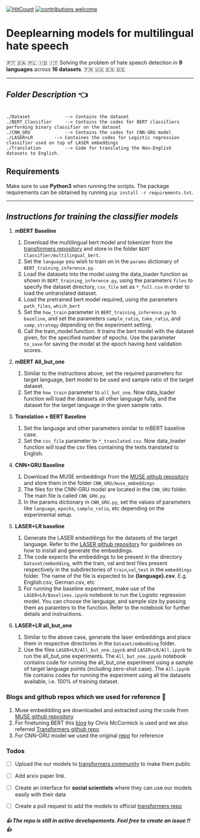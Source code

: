 [![HitCount](http://hits.dwyl.com/punyajoy/DE-LIMIT.svg)](http://hits.dwyl.com/punyajoy/DE-LIMIT)
[![contributions welcome](https://img.shields.io/badge/contributions-welcome-brightgreen.svg?style=flat)](https://github.com/punyajoy/DE-LIMIT/issues)
# Deeplearning models for multilingual hate speech

:portugal: :saudi_arabia: :poland: :indonesia: :it: Solving the problem of hate speech detection in **9 languages** across **16 datasets**.
:fr: :us: :es: :de:

------------------------------------------
***Folder Description*** :point_left:
------------------------------------------
~~~

./Dataset             --> Contains the dataset
./BERT_Classifier     --> Contains the codes for BERT classifiers performing binary classifier on the dataset
./CNN_GRU			  --> Contains the codes for CNN-GRU model		
./LASER+LR 	      --> Containes the codes for Logistic regression classifier used on top of LASER embeddings
./Translation         --> Code for translating the Non-English datasets to English.

~~~

## Requirements 

Make sure to use **Python3** when running the scripts. The package requirements can be obtained by running `pip install -r requirements.txt`.


------------------------------------------
***Instructions for training the classifier models***
------------------------------------------

1. **mBERT Baseline**
	1. Download the multilingual bert model and tokenizer from the [transformers repository](https://github.com/huggingface/transformers/) and store in the folder `BERT Classifier/multilingual_bert`.
	2. Set the `language` you wish to train on in the `params` dictionary of `BERT_training_inference.py`. 
	3. Load the datasets into the model using the data_loader function as shown in `BERT_training_inference.py`, using the parameters `files` to specify the dataset directory, `csv_file` set as `*_full.csv` in order to load the untranslated dataset.
	4. Load the pretrained bert model required, using the parameters `path_files`, `which_bert`
	5. Set the `how_train` parameter in `BERT_training_inference.py` to `baseline`, and set the parameters `sample_ratio`, `take_ratio`, and `samp_strategy` depending on the experiment setting. 
	6. Call the train_model function. It trains the bert model with the dataset given, for the specified number of epochs. Use the parameter `to_save` for saving the model at the epoch having best validation scores.

2. **mBERT All_but_one**
	1. Similar to the instructions above, set the required parameters for target language, bert model to be used and sample ratio of the target dataset.
	2. Set the `how_train` parameter to `all_but_one`. Now data_loader function will load the datasets all other language fully, and the dataset for the target language in the given sample ratio. 

3. **Translation + BERT Baseline**
	1. Set the language and other parameters similar to mBERT baseline case. 
	2. Set the `csv_file` parameter to `*_translated.csv`. Now data_loader function will load the csv files containing the texts translated to English.

4. **CNN+GRU Baseline**
	1. Download the MUSE embeddings from the [MUSE github repository](https://github.com/facebookresearch/MUSE) and store them in the folder `CNN_GRU/muse_embeddings`
	2. The files for the CNN-GRU model are located in the `CNN_GRU` folder. The main file is called `CNN_GRU.py`. 
	3. In the params dictionary in `CNN_GRU.py`, set the values of parameters like `language`, `epochs`, `sample_ratio`, etc depending on the experimental setup.
	
5. **LASER+LR baseline**
	1. Generate the LASER embeddings for the datasets of the target language. Refer to the [LASER github repository](https://github.com/facebookresearch/LASER) for guidelines on how to install and generate the embeddings.
	2. The code expects the embeddings to be present in the directory `Dataset/embedding`, with the train, val and test files present respectively in the subdirectories of `train`,`val`,`test` in the `embeddings` folder. The name of the file is expected to be **{language}.csv**. E.g. English.csv, German.csv, etc
	3. For running the baseline experiment, make use of the `LASER+LR/Baselines.ipynb` notebook to run the Logistic regression model. You can choose the language, and sample size by passing them as paramters to the function. Refer to the notebook for further details and instructions. 
6. **LASER+LR all_but_one**
	1. Similar to the above case, generate the laser embeddings and place them in respective directories in the `Dataset/embedding` folder. 
	2. Use the files `LASER+LR/All_but_one.ipynb` and `LASER+LR/All.ipynb` to run the all_but_one experiments. The `All_but_one.ipynb` notebook contains code for running the all_but_one experiment using a sample of target language points (including zero-shot case). The `All.ipynb` file contains codes for running the experiment using all the datasets available, i.e. 100% of training dataset. 
	
### Blogs and github repos which we used for reference :angel:
1. Muse embeddding are downloaded and extracted using the code from [MUSE github repository](https://github.com/facebookresearch/MUSE)
2. For finetuning BERT this [blog](https://mccormickml.com/2019/07/22/BERT-fine-tuning/)  by Chris McCormick is used and we also referred [Transformers github repo](https://github.com/huggingface/transformers)
3. For CNN-GRU model we used the original [repo](https://github.com/ziqizhang/chase) for reference 

### Todos
- [ ] Upload the our models to [transformers community](https://huggingface.co/models) to make them public
- [ ] Add arxiv paper link.
- [ ] Create an interface for **social scientists** where they can use our models easily with their data
- [ ] Create a pull request to add the models to official [transformers repo](https://github.com/huggingface/transformers)


#####  :thumbsup: The repo is still in active developements. Feel free to create an issue !!  :thumbsup:
